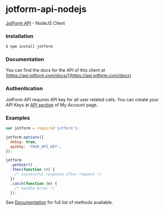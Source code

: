 # jotform-api-nodejs

[JotForm API](https://api.jotform.com/docs/) - NodeJS Client

### Installation

```sh
$ npm install jotform
```

### Documentation

You can find the docs for the API of this client at [https://api.jotform.com/docs/](https://api.jotform.com/docs)

### Authentication

JotForm API requires API key for all user related calls. You can create your API Keys at [API section](https://www.jotform.com/myaccount/api) of My Account page.

### Examples

```js
var jotform = require('jotform');

jotform.options({
  debug: true,
  apiKey: 'YOUR_API_KEY',
});

jotform
  .getUser()
  .then(function (r) {
    /* successful response after request */
  })
  .catch(function (e) {
    /* handle error */
  });
```

See [Documentation](https://api.jotform.com) for full list of methods available.
